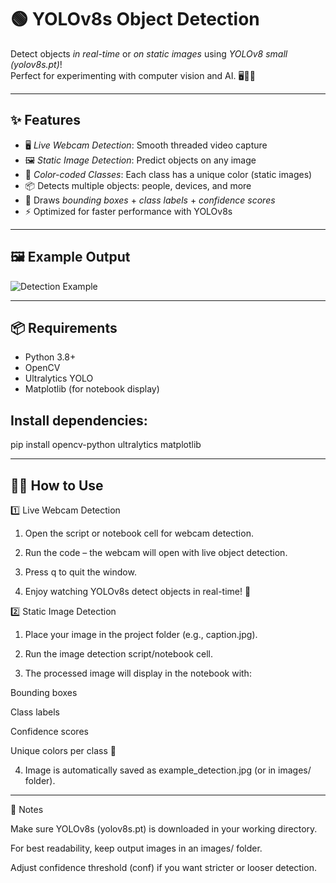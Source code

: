 # 🟢 YOLOv8s Object Detection

Detect objects *in real-time* or *on static images* using *YOLOv8 small (yolov8s.pt)*!  
Perfect for experimenting with computer vision and AI. 🖥📸🤖

---

## ✨ Features

- 🖥 *Live Webcam Detection*: Smooth threaded video capture  
- 🖼 *Static Image Detection*: Predict objects on any image  
- 🌈 *Color-coded Classes*: Each class has a unique color (static images)  
- 📦 Detects multiple objects: people, devices, and more  
- 🎨 Draws *bounding boxes* + *class labels* + *confidence scores*  
- ⚡ Optimized for faster performance with YOLOv8s

---

## 🖼 Example Output

![Detection Example]()  

---

## 📦 Requirements

- Python 3.8+  
- OpenCV  
- Ultralytics YOLO  
- Matplotlib (for notebook display)

## Install dependencies:
pip install opencv-python ultralytics matplotlib

---

## 👩‍💻 How to Use

1️⃣ Live Webcam Detection

1. Open the script or notebook cell for webcam detection.


2. Run the code – the webcam will open with live object detection.


3. Press q to quit the window.


4. Enjoy watching YOLOv8s detect objects in real-time! 🎯



2️⃣ Static Image Detection

1. Place your image in the project folder (e.g., caption.jpg).


2. Run the image detection script/notebook cell.


3. The processed image will display in the notebook with:

Bounding boxes

Class labels

Confidence scores

Unique colors per class 🌈



4. Image is automatically saved as example_detection.jpg (or in images/ folder).




---

📝 Notes

Make sure YOLOv8s (yolov8s.pt) is downloaded in your working directory.

For best readability, keep output images in an images/ folder.

Adjust confidence threshold (conf) if you want stricter or looser detection.
